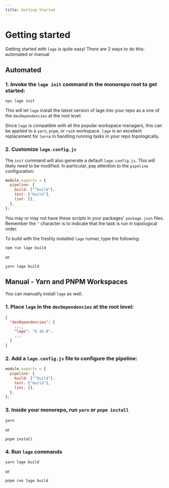 ```yaml
---
title: Getting Started
---
```


# Getting started

Getting started with `lage` is quite easy! There are 2 ways to do this: automated or manual

## Automated

### 1. Invoke the `lage init` command in the monorepo root to get started:

```
npx lage init
```

This will let `lage` install the latest version of lage into your repo as a one of the `devDependencies` at the root level.

Since `lage` is compatible with all the popular workspace managers, this can be applied to a `yarn`, `pnpm`, or `rush` workspace. `lage` is an excellent
replacement for `lerna` in handling running tasks in your repo topologically.

### 2. Customize `lage.config.js`

The `init` command will also generate a default `lage.config.js`. This will likely need to be modified. In particular, pay attention to the `pipeline`
configuration:

```js
module.exports = {
  pipeline: {
    build: ["^build"],
    test: ["build"],
    lint: [],
  },
};
```

You may or may not have these scripts in your packages' `package.json` files. Remember the `^` character is to indicate that the task is run in
topological order.

To build with the freshly installed `lage` runner, type the following:

```
npm run lage build
```

or

```
yarn lage build
```

## Manual - Yarn and PNPM Workspaces

You can manually install `lage` as well.

### 1. Place `lage` in the `devDependencies` at the root level:

```json
{
  "devDependencies": {
    ...,
    "lage": "0.16.0",
    ...
  }
}
```

### 2. Add a `lage.config.js` file to configure the pipeline:

```js
module.exports = {
  pipeline: {
    build: ["^build"],
    test: ["build"],
    lint: [],
  },
};
```

### 3. Inside your monorepo, run `yarn` or `pnpm install`

```
yarn
```

or

```
pnpm install
```

### 4. Run `lage` commands

```
yarn lage build
```

or

```
pnpm run lage build
```
